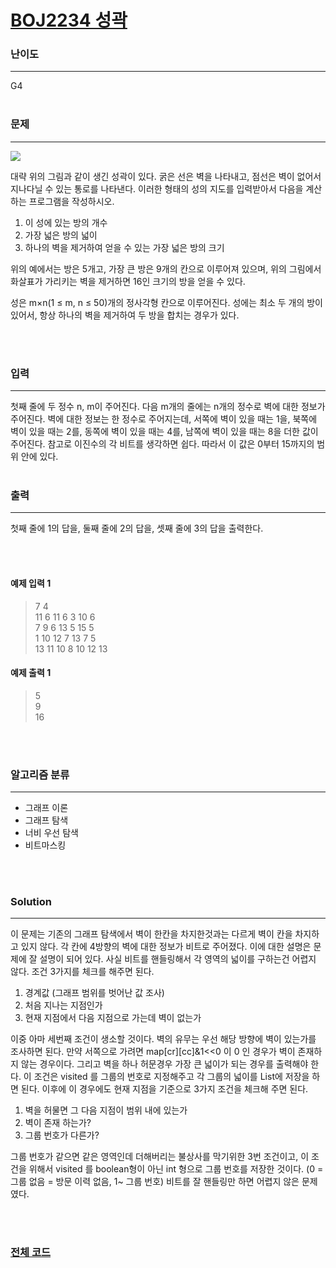 # [BOJ2234 성곽](https://www.acmicpc.net/problem/2234)

### 난이도

***
G4
<br><br>

### 문제

***
![](https://www.acmicpc.net/JudgeOnline/upload/201008/cas.PNG)

대략 위의 그림과 같이 생긴 성곽이 있다. 굵은 선은 벽을 나타내고, 점선은 벽이 없어서 지나다닐 수 있는 통로를 나타낸다. 이러한 형태의 성의 지도를 입력받아서 다음을 계산하는 프로그램을 작성하시오.

1. 이 성에 있는 방의 개수
2. 가장 넓은 방의 넓이
3. 하나의 벽을 제거하여 얻을 수 있는 가장 넓은 방의 크기

위의 예에서는 방은 5개고, 가장 큰 방은 9개의 칸으로 이루어져 있으며, 위의 그림에서 화살표가 가리키는 벽을 제거하면 16인 크기의 방을 얻을 수 있다.

성은 m×n(1 ≤ m, n ≤ 50)개의 정사각형 칸으로 이루어진다. 성에는 최소 두 개의 방이 있어서, 항상 하나의 벽을 제거하여 두 방을 합치는 경우가 있다.

<br><br>

### 입력

***
첫째 줄에 두 정수 n, m이 주어진다. 다음 m개의 줄에는 n개의 정수로 벽에 대한 정보가 주어진다. 벽에 대한 정보는 한 정수로 주어지는데, 서쪽에 벽이 있을 때는 1을, 북쪽에 벽이 있을 때는 2를, 동쪽에
벽이 있을 때는 4를, 남쪽에 벽이 있을 때는 8을 더한 값이 주어진다. 참고로 이진수의 각 비트를 생각하면 쉽다. 따라서 이 값은 0부터 15까지의 범위 안에 있다.
<br><br>

### 출력

***
첫째 줄에 1의 답을, 둘째 줄에 2의 답을, 셋째 줄에 3의 답을 출력한다.

<br><br>

#### 예제 입력 1

> 7 4       
11 6 11 6 3 10 6        
7 9 6 13 5 15 5     
1 10 12 7 13 7 5        
13 11 10 8 10 12 13

#### 예제 출력 1

> 5     
9       
16

<br><br>

### 알고리즘 분류

***

* 그래프 이론
* 그래프 탐색
* 너비 우선 탐색
* 비트마스킹

<br><br>

### Solution

***
이 문제는 기존의 그래프 탐색에서 벽이 한칸을 차지한것과는 다르게 벽이 칸을 차지하고 있지 않다. 각 칸에 4방향의 벽에 대한 정보가 비트로 주어졌다. 이에 대한 설명은 문제에 잘 설명이 되어 있다. 사실 비트를
핸들링해서 각 영역의 넓이를 구하는건 어렵지 않다. 조건 3가지를 체크를 해주면 된다.

1. 경계값 (그래프 범위를 벗어난 값 조사)
2. 처음 지나는 지점인가
3. 현재 지점에서 다음 지점으로 가는데 벽이 없는가

이중 아마 세번째 조건이 생소할 것이다. 벽의 유무는 우선 해당 방향에 벽이 있는가를 조사하면 된다. 만약 서쪽으로 가려면 map[cr][cc]&1<<0 이 0 인 경우가 벽이 존재하지 않는 경우이다. 그리고 벽을
하나 허문경우 가장 큰 넓이가 되는 경우를 출력해야 한다. 이 조건은 visited 를 그룹의 번호로 지정해주고 각 그룹의 넓이를 List에 저장을 하면 된다. 이후에 이 경우에도 현재 지점을 기준으로 3가지 조건을
체크해 주면 된다.

1. 벽을 허물면 그 다음 지점이 범위 내에 있는가
2. 벽이 존재 하는가?
3. 그룹 번호가 다른가?

그룹 번호가 같으면 같은 영역인데 더해버리는 불상사를 막기위한 3번 조건이고, 이 조건을 위해서 visited 를 boolean형이 아닌 int 형으로 그룹 번호를 저장한 것이다. (0 = 그룹 없음 = 방문 이력
없음, 1~ 그룹 번호)
비트를 잘 핸들링만 하면 어렵지 않은 문제였다.

<br><br>

### [전체 코드](https://github.com/Jungmin-Seo0527/CodingTest/blob/main/src/DFS_BFS/BOJ2234_성곽.java)
